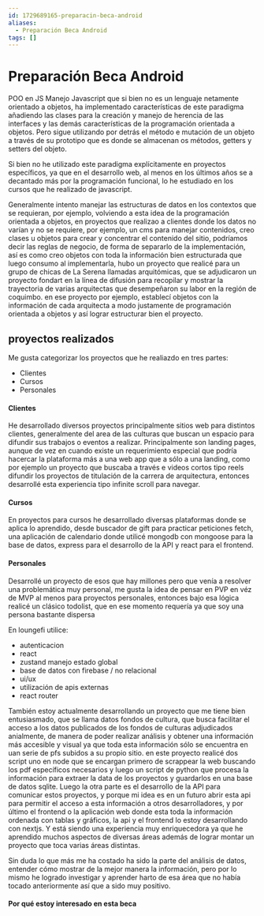 ```yaml
---
id: 1729689165-preparacin-beca-android
aliases:
  - Preparación Beca Android
tags: []
---
```


# Preparación Beca Android

POO en JS
Manejo Javascript que si bien no es un lenguaje netamente orientado a objetos, ha implementado características de este paradigma añadiendo las clases para la creación y manejo de herencia de las interfaces y las demás características de la programación orientada a objetos. Pero sigue utilizando por detrás el método e mutación de un objeto a través de su prototipo que es donde se almacenan os métodos, getters y setters del objeto.

Si bien no he utilizado este paradigma explícitamente en proyectos específicos, ya que en el desarrollo web, al menos en los últimos años se a decantado más por la programación funcional, lo he estudiado en los cursos que he realizado de javascript.

Generalmente intento manejar las estructuras de datos en los contextos que se requieran, por ejemplo, volviendo a esta idea de la programación orientada a objetos, en proyectos que realizao a clientes donde los datos no varían y no se requiere, por ejemplo, un cms para manejar contenidos, creo clases u objetos para crear y concentrar el contenido del sitio, podríamos decir las reglas de negocio, de forma de separarlo de la implementación, así es como creo objetos con toda la información bien estructurada que luego consumo al implementarla, hubo un proyecto que realicé para un grupo de chicas de La Serena llamadas arquitómicas, que se adjudicaron un proyecto fondart en la línea de difusión para recopilar y mostrar la trayectoria de varias arquitectas que desempeñaron su labor en la región de coquimbo. en ese proyecto por ejemplo, establecí objetos con la información de cada arquitecta a modo justamente de programación orientada a objetos y así lograr estructurar bien el proyecto.

## proyectos realizados

Me gusta categorizar los proyectos que he realiazdo en tres partes:

- Clientes
- Cursos
- Personales

#### Clientes

He desarrollado diversos proyectos principalmente sitios web para distintos clientes, generalmente del area de las culturas que buscan un espacio para difundir sus trabajos o eventos a realizar. Principalmente son landing pages, aunque de vez en cuando existe un requerimiento especial que podría hacercar la plataforma más a una web app que a sólo a una landing, como por ejemplo un proyecto que buscaba a través e videos cortos tipo reels difundir los proyectos de titulación de la carrera de arquitectura, entonces desarrollé esta experiencia tipo infinite scroll para navegar.

#### Cursos

En proyectos para cursos he desarrollado diversas plataformas donde se aplica lo aprendido, desde buscador de gift para practicar peticiones fetch, una aplicación de calendario donde utilicé mongodb con mongoose para la base de datos, express para el desarrollo de la API y react para el frontend.

#### Personales

Desarrollé un proyecto de esos que hay millones pero que venía a resolver una problemática muy personal, me gusta la idea de pensar en PVP en véz de MVP al menos para proyectos personales, entonces bajo esa lógica realicé un clásico todolist, que en ese momento requería ya que soy una persona bastante dispersa

En loungefi utilice:

- autenticacion
- react
- zustand manejo estado global
- base de datos con firebase / no relacional
- ui/ux
- utilización de apis externas
- react router

También estoy actualmente desarrollando un proyecto que me tiene bien entusiasmado, que se llama datos fondos de cultura, que busca facilitar el acceso a los datos publicados de los fondos de culturas adjudicados anialmente, de manera de poder realizar análisis y obtener una información más accesible y visual ya que toda esta información sólo se encuentra en uan serie de pfs subidos a su propio sitio. en este proyecto realicé dos script uno en node que se encargan primero de scrappear la web buscando los pdf específicos necesarios y luego un script de python que procesa la información para extraer la data de los proyectos y guardarlos en una base de datos sqlite. Luego la otra parte es el desarrollo de la API para comunicar estos proyectos, y porque mi idea es en un futuro abrir esta api para permitir el acceso a esta información a otros desarrolladores, y por último el frontend o la aplicación web donde esta toda la información ordenada con tablas y gráficos, la api y el frontend lo estoy desarrollando con nextjs. Y está siendo una experiencia muy enriquecedora ya que he aprendido muchos aspectos de diversas áreas además de lograr montar un proyecto que toca varias áreas distintas.

Sin duda lo que más me ha costado ha sido la parte del análisis de datos, entender cómo mostrar de la mejor manera la información, pero por lo mismo he logrado investigar y aprender harto de esa área que no había tocado anteriormente así que a sido muy positivo.

#### Por qué estoy interesado en esta beca
